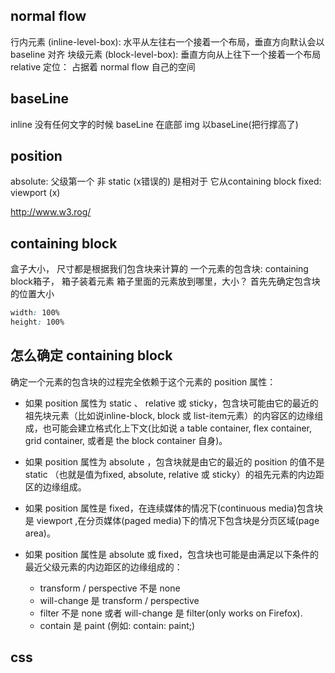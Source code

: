 ## normal flow
行内元素 (inline-level-box): 水平从左往右一个接着一个布局，垂直方向默认会以 baseline 对齐
块级元素 (block-level-box): 垂直方向从上往下一个接着一个布局
relative 定位： 占据着 normal flow 自己的空间


## baseLine
inline 没有任何文字的时候 baseLine 在底部 img 以baseLine(把行撑高了)

## position
absolute: 父级第一个 非 static (x错误的) 是相对于 它从containing block
fixed: viewport (x)

http://www.w3.rog/

## containing block
 
盒子大小， 尺寸都是根据我们包含块来计算的
一个元素的包含块: containing block箱子， 箱子装着元素  箱子里面的元素放到哪里，大小？
首先先确定包含块的位置大小

```css
width: 100%
height: 100%
```

## 怎么确定 containing block
确定一个元素的包含块的过程完全依赖于这个元素的 position 属性：

- 如果 position 属性为 static 、 relative 或 sticky，包含块可能由它的最近的祖先块元素（比如说inline-block, block 或 list-item元素）的内容区的边缘组成，也可能会建立格式化上下文(比如说 a table container, flex container, grid container, 或者是 the block container 自身)。

- 如果 position 属性为 absolute ，包含块就是由它的最近的 position 的值不是 static （也就是值为fixed, absolute, relative 或 sticky）的祖先元素的内边距区的边缘组成。

- 如果 position 属性是 fixed，在连续媒体的情况下(continuous media)包含块是 viewport ,在分页媒体(paged media)下的情况下包含块是分页区域(page area)。

- 如果 position 属性是 absolute 或 fixed，包含块也可能是由满足以下条件的最近父级元素的内边距区的边缘组成的：
  - transform / perspective 不是 none
  - will-change 是 transform / perspective
  - filter 不是 none 或者 will-change 是 filter(only works on Firefox).
  - contain 是 paint (例如: contain: paint;)


## css 